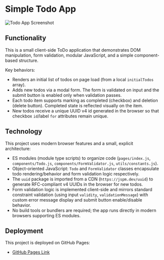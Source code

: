 # Simple Todo App

![Todo App Screenshot](https://practicum-content.s3.us-west-1.amazonaws.com/resources/Untitled_1716288792.png)

## Functionality

This is a small client-side ToDo application that demonstrates DOM manipulation,
form validation, modular JavaScript, and a simple component-based structure.

Key behaviors:

- Renders an initial list of todos on page load (from a local `initialTodos` array).
- Adds new todos via a modal form. The form is validated on input and the
  submit button is enabled only when validation passes.
- Each todo item supports marking as completed (checkbox) and deletion (delete
  button). Completed state is reflected visually on the item.
- New todos receive a unique UUID v4 id generated in the browser so that
  checkbox `id`/label `for` attributes remain unique.

## Technology

This project uses modern browser features and a small, explicit architecture:

- ES modules (module type scripts) to organize code (`pages/index.js`,
  `components/Todo.js`, `components/FormValidator.js`, `utils/constants.js`).
- Object-oriented JavaScript: `Todo` and `FormValidator` classes encapsulate
  todo rendering/behavior and form validation logic respectively.
- The `uuid` package is imported from a CDN (`https://jspm.dev/uuid`) to
  generate RFC-compliant v4 UUIDs in the browser for new todos.
- Form validation logic is implemented client-side and mirrors standard
  constraint validation (using input `validity`, `validationMessage`) with
  custom error message display and submit button enable/disable behavior.
- No build tools or bundlers are required; the app runs directly in modern
  browsers supporting ES modules.

## Deployment

This project is deployed on GitHub Pages:

- [GitHub Pages Link](https://gromero-ca.github.io/se_project_todo-app/)
